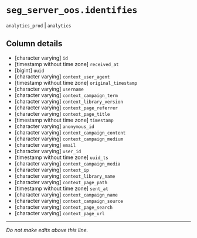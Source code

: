 # `seg_server_oos.identifies`
`analytics_prod` | `analytics`

## Column details
* [character varying] `id`
* [timestamp without time zone] `received_at`
* [bigint]    `uuid`
* [character varying] `context_user_agent`
* [timestamp without time zone] `original_timestamp`
* [character varying] `username`
* [character varying] `context_campaign_term`
* [character varying] `context_library_version`
* [character varying] `context_page_referrer`
* [character varying] `context_page_title`
* [timestamp without time zone] `timestamp`
* [character varying] `anonymous_id`
* [character varying] `context_campaign_content`
* [character varying] `context_campaign_medium`
* [character varying] `email`
* [character varying] `user_id`
* [timestamp without time zone] `uuid_ts`
* [character varying] `context_campaign_media`
* [character varying] `context_ip`
* [character varying] `context_library_name`
* [character varying] `context_page_path`
* [timestamp without time zone] `sent_at`
* [character varying] `context_campaign_name`
* [character varying] `context_campaign_source`
* [character varying] `context_page_search`
* [character varying] `context_page_url`

-------------------------------------------------------------------------------
*Do not make edits above this line.*

